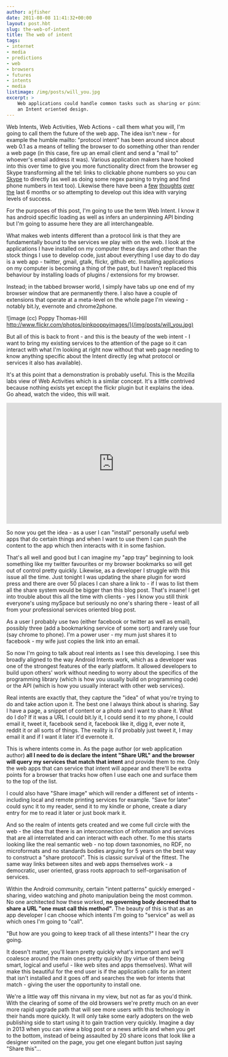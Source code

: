 ```yaml
---
author: ajfisher
date: 2011-08-08 11:41:32+00:00
layout: post.hbt
slug: the-web-of-intent
title: The web of intent
tags:
- internet
- media
- predictions
- web
- browsers
- futures
- intents
- media
listimage: /img/posts/will_you.jpg
excerpt: >
    Web applications could handle common tasks such as sharing or pinning using
    an Intent oriented design.
---
```


Web Intents, Web Activities, Web Actions - call them what you will, I'm going to call them the future of the web app. The idea isn't new - for example the humble mailto: "protocol intent" has been around since about web 0.1 as a means of telling the browser to do something other than render a web page (in this case, fire up an email client and send a "mail to" whoever's email address it was). Various application makers have hooked into this over time to give you more functionality direct from the browser eg Skype transforming all the tel: links to clickable phone numbers so you can [Skype](http://www.skype.com) to directly (as well as doing some regex parsing to trying and find phone numbers in text too). Likewise there have been a [few](http://www.webintents.org/) [thoughts](http://tantek.com/2011/220/b1/web-actions-a-new-building-block) [over](http://web-send.org/introducer/) [the](http://mozillalabs.com/blog/2011/07/web-apps-update-experiments-in-web-activities-app-discovery/) last 6 months or so attempting to develop out this idea with varying levels of success.

For the purposes of this post, I'm going to use the term Web Intent. I know it has android specific loading as well as infers an underpinning API binding but I'm going to assume here they are all interchangeable.

What makes web intents different than a protocol link is that they are fundamentally bound to the services we play with on the web. I look at the applications I have installed on my computer these days and other than the stock things I use to develop code, just about everything I use day to do day is a web app - twitter, gmail, gtalk, flickr, github etc. Installing applications on my computer is becoming a thing of the past, but I haven't replaced this behaviour by installing loads of plugins / extensions for my browser.

Instead; in the tabbed browser world, I simply have tabs up one end of my browser window that are permanently there. I also have a couple of extensions that operate at a meta-level on the whole page I'm viewing - notably bit.ly, evernote and chrome2phone.

![image (cc) Poppy Thomas-Hill http://www.flickr.com/photos/pinkpoppyimages/](/img/posts/will_you.jpg)

But all of this is back to front - and this is the beauty of the web intent - I want to bring my existing services to the attention of the page so it can interact with what I'm looking at right now without that web page needing to know anything specific about the Intent directly (eg what protocol or services it also has available).

It's at this point that a demonstration is probably useful. This is the Mozilla labs view of Web Activities which is a similar concept. It's a little contrived because nothing exists yet except the flickr plugin but it explains the idea. Go ahead, watch the video, this will wait.

<p><iframe width="560" height="315" src="https://www.youtube.com/embed/m5_YDG_jiYg" frameborder="0" allowfullscreen></iframe></p>

So now you get the idea - as a user I can "install" personally useful web apps that do certain things and when I want to use them I can push the content to the app which then interacts with it in some fashion.

That's all well and good but I can imagine my "app tray" beginning to look something like my twitter favourites or my browser bookmarks so will get out of control pretty quickly. Likewise, as a developer I struggle with this issue all the time. Just tonight I was updating the share plugin for word press and there are over 50 places I can share a link to - if I was to list them all the share system would be bigger than this blog post. That's insane! I get into trouble about this all the time with clients - yes I know you still think everyone's using mySpace but seriously no one's sharing there - least of all from your professional services oriented blog post.

As a user I probably use two (either facebook or twitter as well as email), possibly three (add a bookmarking service of some sort) and rarely use four (say chrome to phone). I'm a power user - my mum just shares it to facebook - my wife just copies the link into an email.

So now I'm going to talk about real intents as I see this developing. I see this broadly aligned to the way Android Intents work, which as a developer was one of the strongest features of the early platform. It allowed developers to build upon others' work without needing to worry about the specifics of the programming library (which is how you usually build on programming code) or the API (which is how you usually interact with other web services).

Real intents are exactly that, they capture the "idea" of what you're trying to do and take action upon it. The best one I always think about is sharing. Say I have a page, a snippet of content or a photo and I want to share it. What do I do? If it was a URL I could bit.ly it, I could send it to my phone, I could email it, tweet it, facebook send it, facebook like it, digg it, ever note it, reddit it or all sorts of things. The reality is I'd probably just tweet it, I may email it and if I want it later it'd evernote it.

This is where intents come in. As the page author (or web application author) <b>all I need to do is declare the intent "Share URL" and the browser will query my services that match that intent</b> and provide them to me. Only the web apps that can service that intent will appear and there'll be extra points for a browser that tracks how often I use each one and surface them to the top of the list.

I could also have "Share image" which will render a different set of intents - including local and remote printing services for example. "Save for later" could sync it to my reader, send it to my kindle or phone, create a diary entry for me to read it later or just book mark it.

And so the realm of intents gets created and we come full circle with the web - the idea that there is an interconnection of information and services that are all interrelated and can interact with each other. To me this starts looking like the real semantic web - no top down taxonomies, no RDF, no microformats and no standards bodies arguing for 5 years on the best way to construct a "share protocol". This is classic survival of the fittest. The same way links between sites and web apps themselves work - a democratic, user oriented, grass roots approach to self-organisation of services.

Within the Android community, certain "intent patterns" quickly emerged - sharing, video watching and photo manipulation being the most common. No one architected how these worked, <b>no governing body decreed that to share a URL "one must call this method"</b>. The beauty of this is that as an app developer I can choose which intents I'm going to "service" as well as which ones I'm going to "call".

"But how are you going to keep track of all these intents?" I hear the cry going.

It doesn't matter, you'll learn pretty quickly what's important and we'll coalesce around the main ones pretty quickly (by virtue of them being smart, logical and useful - like web sites and apps themselves). What will make this beautiful for the end user is if the application calls for an intent that isn't installed and it goes off and searches the web for intents that match - giving the user the opportunity to install one.

We're a little way off this nirvana in my view, but not as far as you'd think. With the clearing of some of the old browsers we're pretty much on an ever more rapid upgrade path that will see more users with this technology in their hands more quickly. It will only take some early adopters on the web publishing side to start using it to gain traction very quickly. Imagine a day in 2013 when you can view a blog post or a news article and when you get to the bottom, instead of being assaulted by 20 share icons that look like a designer vomited on the page, you get one elegant button just saying "Share this"...
